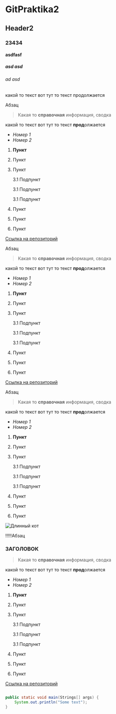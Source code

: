 # GitPraktika2
## Header2
### 23434
#### asdfasf
##### asd asd
###### ad asd

какой то текст вот тут
то текст продолжается

Абзац

>Какая то **справочная** информация, сводка

какой то текст вот тут
то текст **прод**олжается

* *Номер 1*
* _Номер 2_

1. __Пункт__
2. Пункт
3. Пункт

    3.1 Подпункт

    3.1 Подпункт
    
    3.1 Подпункт
4. Пункт
5. Пункт
6. Пункт

[Ссылка на репозиторий](Folder)


Абзац

>Какая то **справочная** информация, сводка

какой то текст вот тут
то текст **прод**олжается

* *Номер 1*
* _Номер 2_

1. __Пункт__
2. Пункт
3. Пункт

    3.1 Подпункт

    3.1 Подпункт
    
    3.1 Подпункт
4. Пункт
5. Пункт
6. Пункт

[Ссылка на репозиторий](Folder)

Абзац

>Какая то **справочная** информация, сводка

какой то текст вот тут
то текст **прод**олжается

* *Номер 1*
* _Номер 2_

1. __Пункт__
2. Пункт
3. Пункт

    3.1 Подпункт

    3.1 Подпункт
    
    3.1 Подпункт
4. Пункт
5. Пункт
6. Пункт

![Длинный кот](https://cnet2.cbsistatic.com/img/S8WsucQh6wWeUG1yrQi66jKNtto=/940x0/2020/09/22/ad4bd31b-cf8c-46f5-aa70-231df9acc041/longcat.jpg)

!!!!!Абзац

### ЗАГОЛОВОК

>Какая то **справочная** информация, сводка

какой то текст вот тут
то текст **прод**олжается

* *Номер 1*
* _Номер 2_

1. __Пункт__
2. Пункт
3. Пункт

    3.1 Подпункт

    3.1 Подпункт
    
    3.1 Подпункт
4. Пункт
5. Пункт
6. Пункт

[Ссылка на репозиторий](Folder)

```java

public static void main(Strings[] args) {
    System.out.println("Some text");
}

```